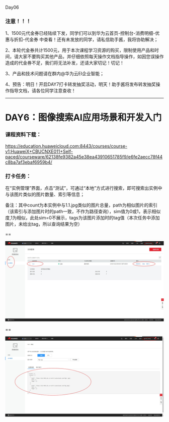 Day06

###  注意！！！


1、1500元代金券已经陆续下发，同学们可以到华为云首页-控制台-消费明细-优惠与折扣-代金券 中查看！还有未发放的同学，请私信助手酱，我将协助解决；


2、本轮代金券共计1500元，用于本次课程学习资源的购买，限制使用产品和时间，请大家不要购买其他产品，并仔细依照每天操作文档指导操作，如因您误操作造成的代金券不足，我们将无法补发，还请大家切记！切记！


3、产品和技术问题请在群内@华为云EI企业智能；


4、预告：明日！开启DAY7打卡转发抽奖活动，明天！助手酱将发布转发抽奖操作指导文档，请各位同学注意查收！


------------------

# DAY6：图像搜索AI应用场景和开发入门
### 课程资料下载：
https://education.huaweicloud.com:8443/courses/course-v1:HuaweiX+CBUCNXE011+Self-paced/courseware/62138fe9382a45e38ea43910651785f9/e6fe2aecc78f44c8ba7af3ebaf6959b4/

### 打卡任务：
在“实例管理”界面，点击“测试”，可通过“本地”方式进行搜索，即可搜索出实例中与该图片类似的图片数量、索引等信息；

备注：其中count为本实例中与1.1.jpg类似的图片总量，path为相似图片的索引（该索引与添加图片时的path一致，不作为路径查询），sim值为0或1，表示相似度,1为相似，此处sim=0不展示，tags为该图片添加时的tag值（本次任务中添加图片，未给出tag，所以查询结果为空）


==

![](https://raw.githubusercontent.com/latermonk/AI_21DAY/master/06/PNG/DAY0601.jpg)

==

![](https://raw.githubusercontent.com/latermonk/AI_21DAY/master/06/PNG/DAY0602.jpg)